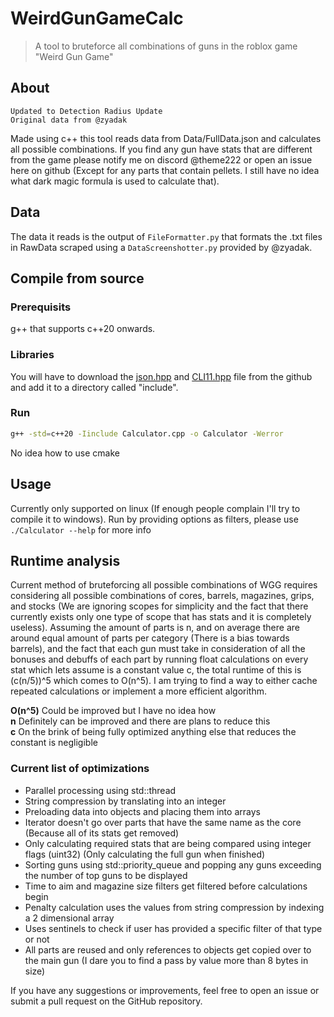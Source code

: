 # WeirdGunGameCalc
> A tool to bruteforce all combinations of guns in the roblox game "Weird Gun Game"

## About
`Updated to Detection Radius Update`<br/>
`Original data from @zyadak`<br/>

Made using c++ this tool reads data from Data/FullData.json and calculates all possible combinations.
If you find any gun have stats that are different from the game please notify me on discord @theme222 or open an issue here on github (Except for any parts that contain pellets. I still have no idea what dark magic formula is used to calculate that).

## Data
The data it reads is the output of `FileFormatter.py` that formats the .txt files in RawData scraped using a `DataScreenshotter.py` provided by @zyadak.

## Compile from source
### Prerequisits
g++ that supports c++20 onwards.

### Libraries
You will have to download the [json.hpp]('https://github.com/nlohmann/json/blob/develop/single_include/nlohmann/json.hpp') and [CLI11.hpp]('https://github.com/CLIUtils/CLI11/releases') file from the github and add it to a directory called "include".

### Run
```sh
g++ -std=c++20 -Iinclude Calculator.cpp -o Calculator -Werror
```
No idea how to use cmake

## Usage
Currently only supported on linux (If enough people complain I'll try to compile it to windows). Run by providing options as filters, please use `./Calculator --help` for more info

## Runtime analysis
Current method of bruteforcing all possible combinations of WGG requires
considering all possible combinations of cores, barrels, magazines, grips, and
stocks (We are ignoring scopes for simplicity and the fact that there currently
exists only one type of scope that has stats and it is completely useless).
Assuming the amount of parts is n, and on average there are around equal amount
of parts per category (There is a bias towards barrels), and the fact that each
gun must take in consideration of all the bonuses and debuffs of each part by
running float calculations on every stat which lets assume is a constant value
c, the total runtime of this is (c(n/5))^5 which comes to O(n^5). I am trying to
find a way to either cache repeated calculations or implement a more efficient
algorithm.

**O(n^5)** Could be improved but I have no idea how <br/>
**n** Definitely can be improved and there are plans to reduce this <br/>
**c** On the brink of being fully optimized anything else that reduces the constant is negligible <br/>

### Current list of optimizations
- Parallel processing using std::thread
- String compression by translating into an integer
- Preloading data into objects and placing them into arrays
- Iterator doesn't go over parts that have the same name as the core (Because all of its stats get removed)
- Only calculating required stats that are being compared using integer flags (uint32) (Only calculating the full gun when finished)
- Sorting guns using std::priority_queue and popping any guns exceeding the number of top guns to be displayed
- Time to aim and magazine size filters get filtered before calculations begin
- Penalty calculation uses the values from string compression by indexing a 2 dimensional array
- Uses sentinels to check if user has provided a specific filter of that type or not
- All parts are reused and only references to objects get copied over to the main gun (I dare you to find a pass by value more than 8 bytes in size)

If you have any suggestions or improvements, feel free to open an issue or submit a pull request on the GitHub repository.
